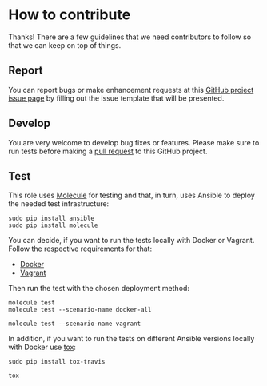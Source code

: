 # How to contribute

Thanks! There are a few guidelines that we need contributors to follow so that we can keep on top of things.

## Report

You can report bugs or make enhancement requests at this [GitHub project issue page](http://github.com/rembik/ansible-role-kickstart-iso/issues/new/choose) by filling out the issue template that will be presented.

## Develop

You are very welcome to develop bug fixes or features. Please make sure to run tests before making a [pull request](https://help.github.com/articles/creating-a-pull-request/) to this GitHub project.

## Test

This role uses [Molecule](https://github.com/metacloud/molecule) for testing and that, in turn, uses Ansible to deploy the needed test infrastructure:
```
sudo pip install ansible
sudo pip install molecule
```

You can decide, if you want to run the tests locally with Docker or Vagrant. Follow the respective requirements for that:
- [Docker](http://github.com/rembik/ansible-role-kickstart-iso/tree/master/molecule/docker-all/INSTALL.rst)
- [Vagrant](http://github.com/rembik/ansible-role-kickstart-iso/tree/master/molecule/vagrant/INSTALL.rst)

Then run the test with the chosen deployment method:
```
molecule test
molecule test --scenario-name docker-all

molecule test --scenario-name vagrant
```

In addition, if you want to run the tests on different Ansible versions locally with Docker use [tox](https://tox.readthedocs.io/en/latest/):
```
sudo pip install tox-travis

tox
```

